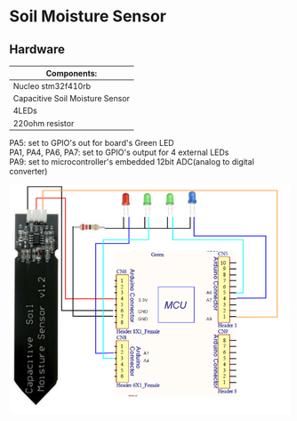 # Soil Moisture Sensor

## Hardware

|Components:   |
|---|
|Nucleo stm32f410rb|
|Capacitive Soil Moisture Sensor|
|4LEDs|
|220ohm resistor|

PA5: set to GPIO's out for board's Green LED </br>
PA1, PA4, PA6, PA7: set to GPIO's output for 4 external LEDs </br>
PA9: set to microcontroller's embedded 12bit ADC(analog to digital converter) </br>

<p align="center">
   <img src="Embedded/images/wiring diagram.png" width=650>
</p>



